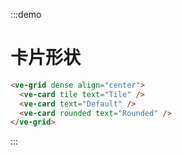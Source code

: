 :::demo

# 卡片形状

```html
<ve-grid dense align="center">
  <ve-card tile text="Tile" />
  <ve-card text="Default" />
  <ve-card rounded text="Rounded" />  
</ve-grid>
```

:::